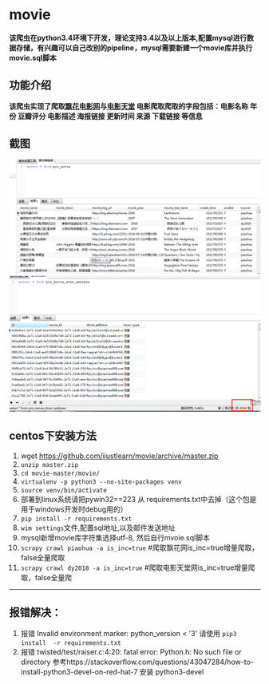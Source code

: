 # movie
**该爬虫在python3.4环境下开发，理论支持3.4以及以上版本,配置mysql进行数据存储，有兴趣可以自己改别的pipeline，mysql需要新建一个movie库并执行movie.sql脚本**
## 功能介绍
**该爬虫实现了爬取[飘花电影网](https://www.piaohua.com/)与[电影天堂](https://www.dy2018.com/) 电影爬取爬取的字段包括：电影名称 年份 豆瓣评分 电影描述 海报链接 更新时间 来源 下载链接 等信息**
## 截图
![](https://github.com/ijustlearn/movie/blob/master/image1.png) ![](https://github.com/ijustlearn/movie/blob/master/image2.png)
## centos下安装方法
1. wget  https://github.com/ijustlearn/movie/archive/master.zip
2. `unzip master.zip`
3. `cd movie-master/movie/`
4. `virtualenv -p python3 --no-site-packages venv`
5. `source venv/bin/activate`
6. 部署到linux系统请把pywin32==223 从 requirements.txt中去掉（这个包是用于windows开发时debug用的）
7. `pip install -r requirements.txt`
8. `wim settings`文件,配置sql地址,以及邮件发送地址
9. mysql新增movie库字符集选择utf-8, 然后自行mvoie.sql脚本
9. `scrapy crawl piaohua -a is_inc=true` #爬取飘花网is_inc=true增量爬取，false全量爬取 
10. `scrapy crawl dy2018 -a is_inc=true` #爬取电影天堂网is_inc=true增量爬取，false全量爬
----
## 报错解决：
1. 报错  Invalid environment marker: python_version < '3' 请使用 `pip3 install  -r requirements.txt`
2. 报错 twisted/test/raiser.c:4:20: fatal error: Python.h: No such file or directory  参考https://stackoverflow.com/questions/43047284/how-to-install-python3-devel-on-red-hat-7 安装 python3-devel
